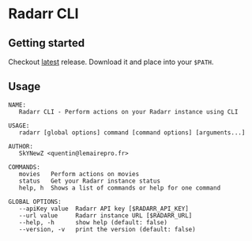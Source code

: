 # Radarr CLI

## Getting started

Checkout [latest](https://github.com/SkYNewZ/radarr/releases/latest) release. Download it and place into your `$PATH`.

## Usage

```
NAME:
   Radarr CLI - Perform actions on your Radarr instance using CLI

USAGE:
   radarr [global options] command [command options] [arguments...]

AUTHOR:
   SkYNewZ <quentin@lemairepro.fr>

COMMANDS:
   movies   Perform actions on movies
   status   Get your Radarr instance status
   help, h  Shows a list of commands or help for one command

GLOBAL OPTIONS:
   --apiKey value  Radarr API key [$RADARR_API_KEY]
   --url value     Radarr instance URL [$RADARR_URL]
   --help, -h      show help (default: false)
   --version, -v   print the version (default: false)
```
